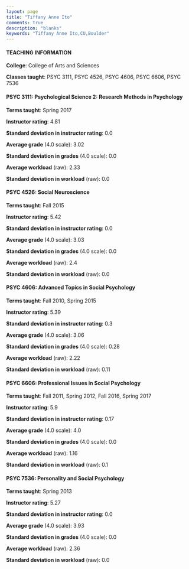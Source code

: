 ```yaml
---
layout: page
title: "Tiffany Anne Ito" 
comments: true
description: "blanks"
keywords: "Tiffany Anne Ito,CU,Boulder"
---
```

<head>
<script src="https://ajax.googleapis.com/ajax/libs/jquery/2.1.3/jquery.min.js"></script>
<script src="https://dl.dropboxusercontent.com/s/pc42nxpaw1ea4o9/highcharts.js?dl=0"></script>
<!-- <script src="../assets/js/highcharts.js"></script> -->
<style type="text/css">@font-face {
	font-family: "Bebas Neue";
	src: url(https://www.filehosting.org/file/details/544349/BebasNeue Regular.otf) format("opentype");
	}
	h1.Bebas { 
		font-family: "Bebas Neue", Verdana, Tahoma;
	}
</style>
</head>
	   
#### TEACHING INFORMATION

**College**: College of Arts and Sciences

**Classes taught**: PSYC 3111, PSYC 4526, PSYC 4606, PSYC 6606, PSYC 7536

#### PSYC 3111: Psychological Science 2: Research Methods in Psychology

**Terms taught**: Spring 2017

**Instructor rating**: 4.81

**Standard deviation in instructor rating**: 0.0

**Average grade** (4.0 scale): 3.02

**Standard deviation in grades** (4.0 scale): 0.0

**Average workload** (raw): 2.33

**Standard deviation in workload** (raw): 0.0

#### PSYC 4526: Social Neuroscience

**Terms taught**: Fall 2015

**Instructor rating**: 5.42

**Standard deviation in instructor rating**: 0.0

**Average grade** (4.0 scale): 3.03

**Standard deviation in grades** (4.0 scale): 0.0

**Average workload** (raw): 2.4

**Standard deviation in workload** (raw): 0.0

#### PSYC 4606: Advanced Topics in Social Psychology

**Terms taught**: Fall 2010, Spring 2015

**Instructor rating**: 5.39

**Standard deviation in instructor rating**: 0.3

**Average grade** (4.0 scale): 3.06

**Standard deviation in grades** (4.0 scale): 0.28

**Average workload** (raw): 2.22

**Standard deviation in workload** (raw): 0.11

#### PSYC 6606: Professional Issues in Social Psychology

**Terms taught**: Fall 2011, Spring 2012, Fall 2016, Spring 2017

**Instructor rating**: 5.9

**Standard deviation in instructor rating**: 0.17

**Average grade** (4.0 scale): 4.0

**Standard deviation in grades** (4.0 scale): 0.0

**Average workload** (raw): 1.16

**Standard deviation in workload** (raw): 0.1

#### PSYC 7536: Personality and Social Psychology

**Terms taught**: Spring 2013

**Instructor rating**: 5.27

**Standard deviation in instructor rating**: 0.0

**Average grade** (4.0 scale): 3.93

**Standard deviation in grades** (4.0 scale): 0.0

**Average workload** (raw): 2.36

**Standard deviation in workload** (raw): 0.0

